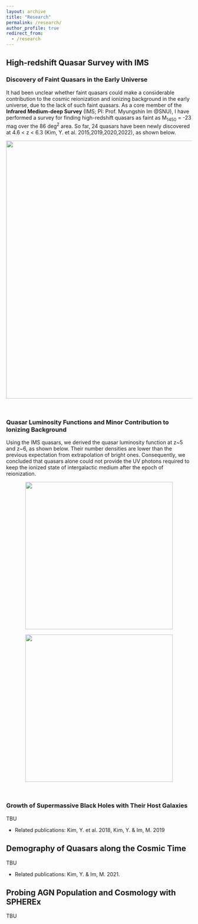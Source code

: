 ```yaml
---
layout: archive
title: "Research"
permalink: /research/
author_profile: true
redirect_from: 
  - /research
---
```


## High-redshift Quasar Survey with IMS

### Discovery of Faint Quasars in the Early Universe

It had been unclear whether faint quasars could make a considerable contribution to the cosmic reionization and ionizing background in the early universe, due to the lack of such faint quasars.
As a core member of the **Infrared Medium-deep Survey** (IMS; PI: Prof. Myungshin Im @SNU), I have performed a survey for finding high-redshift quasars as faint as M<sub>1450</sub> = -23 mag over the 86 deg<sup>2</sup> area. So far, 24 quasars have been newly discovered at 4.6 < z < 6.3 (Kim, Y. et al. 2015,2019,2020,2022), as shown below.


<p align="center"><img src="https://yongjungkim.github.io/images/imsquasars.png" width="700px"></p><br/>

<!--
During my Ph.D., I participated in the Infrared Medium-deep Survey(IMS; PI: Prof. Myungshin Im), a near-infrared imaging survey, for which imaging data were obtained with the Wide Field Camera(WFCam) on the United Kingdom Infrared Telescope (UKIRT). Combining this with the optical data from the Canada-France-Hawaii Telescope Legacy Survey (CFHTLS), we have performed a high-redshift quasar survey to find faint quasars. It had been unclear whether such faint quasars could make a considerable contribution to the cosmic reionization and ionizing background in the early universe. Dozens of quasars at z>5 have been discovered so far, and we derived the quasar luminosity function at z\~5 and z\~6. We suggest that quasars are not the main contributors to provide UV photons required to fully ionize hydrogen in the early universe.
 * Related publications: Kim et al. 2015,2019,2020; Jeon et al. 2016,2017; Shin et al. 2020.
-->

### Quasar Luminosity Functions and Minor Contribution to Ionizing Background

Using the IMS quasars, we derived the quasar luminosity function at z\~5 and z\~6, as shown below. Their number densities are lower than the previous expectation from extrapolation of bright ones. Consequently, we concluded that quasars alone could not provide the UV photons required to keep the ionized state of intergalactic medium after the epoch of reionization.

<p align="center"><img src="https://yongjungkim.github.io/images/z5qlf.png" width="400px"></p>

<p align="center"><img src="https://yongjungkim.github.io/images/z6qlf.png" width="400px"></p><br/>

### Growth of Supermassive Black Holes with Their Host Galaxies

 TBU
 
 * Related publications: Kim, Y. et al. 2018, Kim, Y. & Im, M. 2019

## Demography of Quasars along the Cosmic Time

 TBU
 
 * Related publications: Kim, Y. & Im, M. 2021.

## Probing AGN Population and Cosmology with SPHEREx

  TBU
